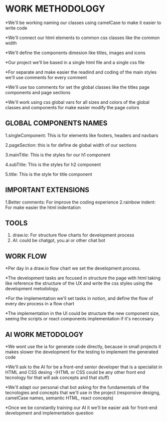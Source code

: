 # WORK METHODOLOGY

*We'll be working naming our classes using camelCase to make it easier to write code

*We'll connect our html elements to common css classes like the common width

*We'll define the components dimesion like titles, images and icons

*Our project we'll be based in a single html file and a single css file

*For separate and make easier the readind and coding of the main styles we'll use comments for every comment

*We'll use too comments for set the global classes like the titles page components and page sections

*We'll work using css global vars for all sizes and colors of the global classes and components for make easier modify the page colors

## GLOBAL COMPONENTS NAMES

1.singleComponent: This is for elements like footers, headers and navbars

2.pageSection: this is for define de global width of our sections

3.mainTitle: This is the styles for our h1 component

4.subTitle: This is the styles for h2 component

5.title: This is the style for title component

## IMPORTANT EXTENSIONS

1.Better comments: For improve the coding experience
2.rainbow indent: For make easier the html indentation

## TOOLS

1. draw.io: For structure flow charts for development process
2. AI: could be chatgpt, you.ai or other chat bot

## WORK FLOW

*Per day in a draw.io flow chart we set the development process.

*The development tasks are focused in structure the page with html taking like reference the structure of the UX and write the css styles using the development metodology.

*For the implementation we'll set tasks in notion, and define the flow of every dev process in a flow chart

*The implementation in the UI could be structure the new component size, seeing the scripts or react components implementation if it's neccesary

## AI WORK METODOLOGY

*We wont use the ia for generate code directly, because in small projects it makes slower the development for the testing to implement the generated code

*We'll ask to the AI for be a front-end senior developer that is a specialist in HTML and CSS desing
-(HTML or CSS could be any other front end tecnology for that will ask concepts and that stuff)

*We'll adapt our personal chat bot asking for the fundamentals of the tecnologies and concepts that we'll use in the project (responsive designg, camelCase names, semantic HTML, react concepts)

*Once we be constantly training our AI it we'll be easier ask for front-end development and implementation question
